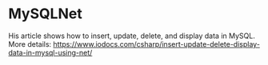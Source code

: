 # MySQLNet
His article shows how to insert, update, delete, and display data in MySQL.
More details:
https://www.iodocs.com/csharp/insert-update-delete-display-data-in-mysql-using-net/
